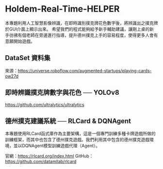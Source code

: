 # Holdem-Real-Time-HELPER
本專題利用人工智慧影像辨識，在即時識別撲克牌花色數字後，將辨識出之撲克牌於GUI介面上顯示出來。
希望我們的程式能夠給予新手輔助建議，讓剛上桌的新手彷彿有個老師在旁邊進行指導，提升德州撲克上手的容易程度，使得更多人會有意願開始遊戲。

## DataSet 資料集
來源：https://universe.roboflow.com/augmented-startups/playing-cards-ow27d

## 即時辨識撲克牌數字與花色 ── YOLOv8
https://github.com/ultralytics/ultralytics

## 德州撲克建議系統 ── RLCard & DQNAgent
本專題使用RLCard函式庫作為主要架構，這是一個專門訓練多種卡牌遊戲所做的訓練框架，而其中也包含了德州撲克遊戲。我們利用其中包含的德州撲克遊戲環境，並以DQNAgent模型訓練遊戲代理（Agent）。

官網：https://rlcard.org/index.html
GitHub：https://github.com/datamllab/rlcard
